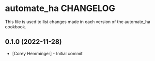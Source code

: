 # automate_ha CHANGELOG

This file is used to list changes made in each version of the automate_ha cookbook.

## 0.1.0 (2022-11-28)

- [Corey Hemminger] - Initial commit

